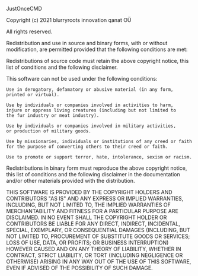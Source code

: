 JustOnceCMD

Copyright (c) 2021 blurryroots innovation qanat OÜ

All rights reserved.

Redistribution and use in source and binary forms, with or without modification, are permitted provided that the following conditions are met:

Redistributions of source code must retain the above copyright notice, this
list of conditions and the following disclaimer.

This software can not be used under the following conditions:

	Use in derogatory, defamatory or abusive material (in any form,
	printed or virtual).

	Use by individuals or companies involved in activities to harm,
	injure or oppress living creatures (including but not limited to
	the fur industry or meat industry).

	Use by individuals or companies involved in military activities,
	or production of military goods.

	Use by missionaries, individuals or institutions of any creed or faith
	for the purpose of converting others to their creed or faith.

	Use to promote or support terror, hate, intolerance, sexism or racism.

Redistributions in binary form must reproduce the above copyright notice,
this list of conditions and the following disclaimer in the documentation
and/or other materials provided with the distribution.

THIS SOFTWARE IS PROVIDED BY THE COPYRIGHT HOLDERS AND CONTRIBUTORS "AS IS" AND ANY EXPRESS OR IMPLIED WARRANTIES, INCLUDING, BUT NOT LIMITED TO, THE IMPLIED WARRANTIES OF MERCHANTABILITY AND FITNESS FOR A PARTICULAR PURPOSE ARE DISCLAIMED. IN NO EVENT SHALL THE COPYRIGHT HOLDER OR CONTRIBUTORS BE LIABLE FOR ANY DIRECT, INDIRECT, INCIDENTAL, SPECIAL, EXEMPLARY, OR CONSEQUENTIAL DAMAGES (INCLUDING, BUT NOT LIMITED TO, PROCUREMENT OF SUBSTITUTE GOODS OR SERVICES; LOSS OF USE, DATA, OR PROFITS; OR BUSINESS INTERRUPTION) HOWEVER CAUSED AND ON ANY THEORY OF LIABILITY, WHETHER IN CONTRACT, STRICT LIABILITY, OR TORT (INCLUDING NEGLIGENCE OR OTHERWISE) ARISING IN ANY WAY OUT OF THE USE OF THIS SOFTWARE, EVEN IF ADVISED OF THE POSSIBILITY OF SUCH DAMAGE.